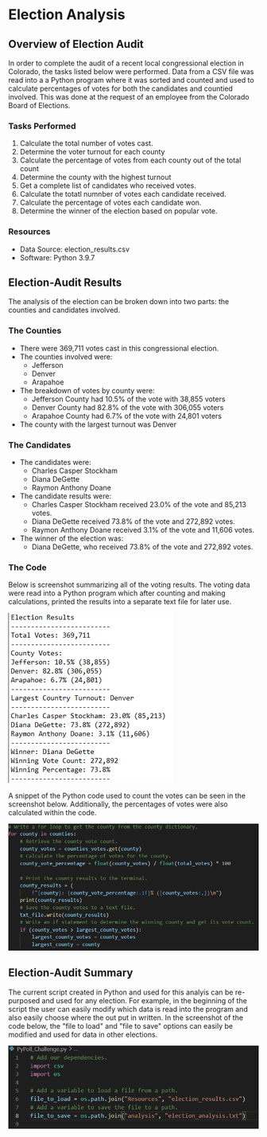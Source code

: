 # Election Analysis

## Overview of Election Audit
In order to complete the audit of a recent local congressional election in Colorado, the tasks listed below were performed.  Data from a CSV file was read into a a Python program where it was sorted and counted and used to calculate percentages of votes for both the candidates and countied involved.  This was done at the request of an employee from the Colorado Board of Elections.  

### Tasks Performed
1. Calculate the total number of votes cast.
2. Determine the voter turnout for each county
3. Calculate the percentage of votes from each county out of the total count
4. Determine the county with the highest turnout
5. Get a complete list of candidates  who received votes.
6. Calculate the totatl numnber of votes each candidate received.
7. Calculate the percentage of votes each candidate won.
8. Determine the winner of the election based on popular vote.

### Resources
- Data Source: election_results.csv
- Software: Python 3.9.7

## Election-Audit Results
The analysis of the election can be broken down into two parts: the counties and candidates involved.  

### The Counties
- There were 369,711 votes cast in this congressional election.
- The counties involved were:
  - Jefferson
  - Denver
  - Arapahoe
- The breakdown of votes by county were:
  - Jefferson County had 10.5% of the vote with 38,855 voters
  - Denver County had 82.8% of the vote with 306,055 voters
  - Arapahoe County had 6.7% of the vote with 24,801 voters
- The county with the largest turnout was Denver
  
### The Candidates
- The candidates were:
  -   Charles Casper Stockham
  -   Diana DeGette
  -   Raymon Anthony Doane
- The candidate results were:
  -   Charles Casper Stockham received 23.0% of the vote and 85,213 votes.
  -   Diana DeGette received 73.8% of the vote and 272,892 votes.
  -   Raymon Anthony Doane received 3.1% of the vote and 11,606 votes.  
- The winner of the election was:
  -   Diana DeGette, who received 73.8% of the vote and 272,892 votes.     

### The Code
Below is screenshot summarizing all of the voting results.  The voting data were read into a Python program which after counting and making calculations,  printed the results into a separate text file for later use.  

![screenshot of the election results data outputted](screenshots/election_results.png)

A snippet of the Python code used to count the votes can be seen in the screenshot below.  Additionally, the percentages of votes were also calculated within the code.

![screenshot showing a portion of the code where the counties data is counted and percentage of votes calculated](screenshots/python_county_code.png)

## Election-Audit Summary
The current script created in Python and used for this analyis can be re-purposed and used for any election.  For example, in the beginning of the script the user can easily modify which data is read into the program and also easily choose where the out put in written.  In the screenshot of the code below, the "file to load" and "file to save" options can easily be modified and used for data in other elections.  

![screenshot showing the beginning of the Python code where input and output files are selection](screenshots/code_mod_1.png)






